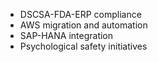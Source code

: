 - DSCSA-FDA-ERP compliance
- AWS migration and automation
- SAP-HANA integration
- Psychological safety initiatives
